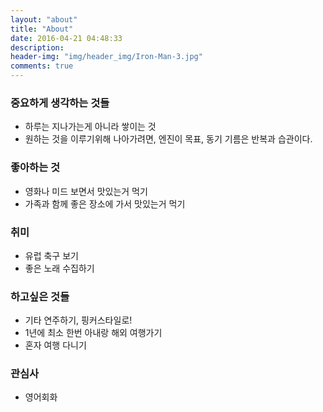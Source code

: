 ```yaml
---
layout: "about"
title: "About"
date: 2016-04-21 04:48:33
description: 
header-img: "img/header_img/Iron-Man-3.jpg"
comments: true
---
```


### 중요하게 생각하는 것들
- 하루는 지나가는게 아니라 쌓이는 것
- 원하는 것을 이루기위해 나아가려면, 엔진이 목표, 동기 기름은 반복과 습관이다.

### 좋아하는 것
- 영화나 미드 보면서 맛있는거 먹기 
- 가족과 함께 좋은 장소에 가서 맛있는거 먹기

### 취미
- 유럽 축구 보기
- 좋은 노래 수집하기

### 하고싶은 것들
- 기타 연주하기, 핑커스타일로!
- 1년에 최소 한번 아내랑 해외 여행가기
- 혼자 여행 다니기

### 관심사
- 영어회화
